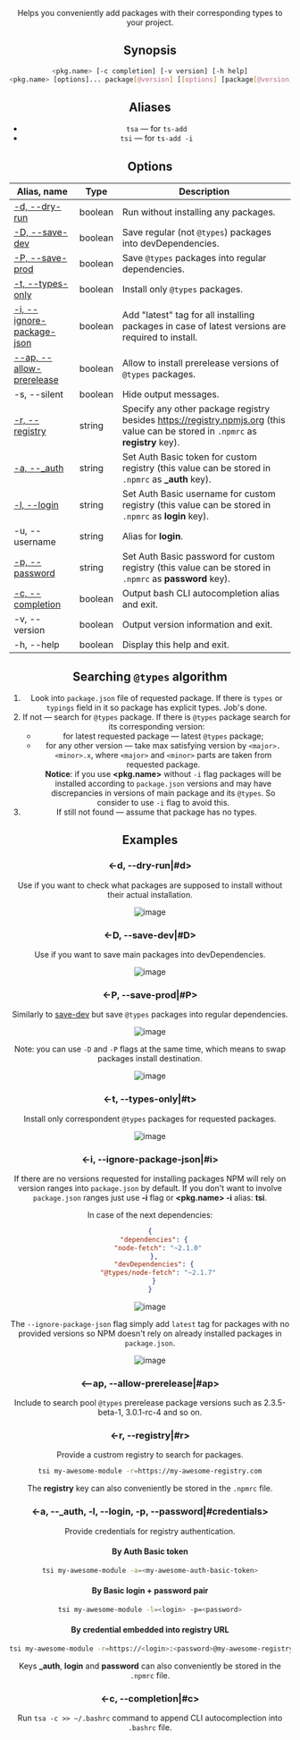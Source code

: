 <header>

Helps you conveniently add packages with their corresponding types to your project.

<globalInstallation>
<npxAlso>

## Synopsis
```bash
<pkg.name> [-c completion] [-v version] [-h help]
<pkg.name> [options]... package[@version] [[options] [package[@version]]]...
```

## Aliases
- `tsa` — for `ts-add`
- `tsi` — for `ts-add -i`

## Options
| Alias, name                       | Type    | Description
|-----------------------------------|---------|-
| [-d, --dry-run](<#d>)             | boolean | Run without installing any packages.
| [-D, --save-dev](<#D>)            | boolean | Save regular (not `@types`) packages into devDependencies.
| [-P, --save-prod](<#P>)           | boolean | Save `@types` packages into regular dependencies.
| [-t, --types-only](<#t>)          | boolean | Install only `@types` packages.
| [-i, --ignore-package-json](<#i>) | boolean | Add "latest" tag for all installing packages in case of latest versions are required to install.
| [--ap, --allow-prerelease](<#ap>) | boolean | Allow to install prerelease versions of `@types` packages.
| -s, --silent                      | boolean | Hide output messages.
| [-r, --registry](<#r>)            | string  | Specify any other package registry besides https://registry.npmjs.org (this value can be stored in `.npmrc` as **registry** key).
| [-a, --_auth](<#credentials>)     | string  | Set Auth Basic token for custom registry (this value can be stored in `.npmrc` as **_auth** key).
| [-l, --login](<#credentials>)     | string  | Set Auth Basic username for custom registry (this value can be stored in `.npmrc` as **login** key).
| -u, --username                    | string  | Alias for **login**.
| [-p, --password](<#credentials>)  | string  | Set Auth Basic password for custom registry (this value can be stored in `.npmrc` as **password** key).
| [-c, --completion](<#c>)          | boolean | Output bash CLI autocompletion alias and exit.
| -v, --version                     | boolean | Output version information and exit.
| -h, --help                        | boolean | Display this help and exit.

## Searching `@types` algorithm
1. Look into `package.json` file of requested package. If there is `types` or `typings` field in it so package has explicit types. Job's done.
2. If not — search for `@types` package. If there is `@types` package search for its corresponding version:
   - for latest requested package — latest `@types` package;
   - for any other version — take max satisfying version by `<major>.<minor>.x`, where `<major>` and `<minor>` parts are taken from requested package.\
   **Notice**: if you use **<pkg.name>** without `-i` flag packages will be installed according to `package.json` versions and may have discrepancies in versions of main package and its `@types`. So consider to use `-i` flag to avoid this.
3. If still not found — assume that package has no types.

## Examples
### <-d, --dry-run|#d>
Use if you want to check what packages are supposed to install without their actual installation.

![image](https://user-images.githubusercontent.com/16370704/117040928-15673000-ad13-11eb-8ad0-b5b1b81908da.png)

### <-D, --save-dev|#D>
Use if you want to save main packages into devDependencies.

![image](https://user-images.githubusercontent.com/16370704/117041052-36c81c00-ad13-11eb-9fb3-f6d0976d23bc.png)

### <-P, --save-prod|#P>
Similarly to [save-dev](<#D>) but save `@types` packages into regular dependencies.

![image](https://user-images.githubusercontent.com/16370704/118207155-b751ef80-b46c-11eb-93e9-f04707a9a2a0.png)

Note: you can use `-D` and `-P` flags at the same time, which means to swap packages install destination.

![image](https://user-images.githubusercontent.com/16370704/118167875-d9794c80-b42f-11eb-98fa-ee4bfeca2e2a.png)

### <-t, --types-only|#t>
Install only correspondent `@types` packages for requested packages.

![image](https://user-images.githubusercontent.com/16370704/118170474-cf0c8200-b432-11eb-96e6-4879ec9a62bd.png)

### <-i, --ignore-package-json|#i>
If there are no versions requested for installing packages NPM will rely on version ranges into `package.json` by default. If you don't want to involve `package.json` ranges just use **-i** flag or **<pkg.name> -i** alias: **tsi**.

In case of the next dependencies:
```json
{
  "dependencies": {
    "node-fetch": "~2.1.0"
  },
  "devDependencies": {
    "@types/node-fetch": "~2.1.7"
  }
}
```

![image](https://user-images.githubusercontent.com/16370704/118171224-c8cad580-b433-11eb-8af0-118540f833ba.png)

The `--ignore-package-json` flag simply add `latest` tag for packages with no provided versions so NPM doesn't rely on already installed packages in `package.json`.

![image](https://user-images.githubusercontent.com/16370704/118376582-78897a00-b5d1-11eb-9ead-f560a302ecd8.png)

### <--ap, --allow-prerelease|#ap>
Include to search pool `@types` prerelease package versions such as 2.3.5-beta-1, 3.0.1-rc-4 and so on.

### <-r, --registry|#r>
Provide a custrom registry to search for packages.
```bash
tsi my-awesome-module -r=https://my-awesome-registry.com
```

The **registry** key can also conveniently be stored in the `.npmrc` file.

### <-a, --_auth, -l, --login, -p, --password|#credentials>
Provide credentials for registry authentication.

#### By Auth Basic token
```bash
tsi my-awesome-module -a=<my-awesome-auth-basic-token>
```

#### By Basic login + password pair
```bash
tsi my-awesome-module -l=<login> -p=<password>
```

#### By credential embedded into registry URL
```bash
tsi my-awesome-module -r=https://<login>:<password>@my-awesome-registry.com
```

Keys **_auth**, **login** and **password** can also conveniently be stored in the `.npmrc` file.

### <-c, --completion|#c>
Run `tsa -c >> ~/.bashrc` command to append CLI autocomplection into `.bashrc` file.

<noTesting>

<suggestions>
